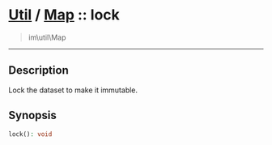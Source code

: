 # [Util](Util.md) / [Map](Util-Map.md) :: lock
 > im\util\Map
____

## Description
Lock the dataset to make it immutable.

## Synopsis
```php
lock(): void
```
